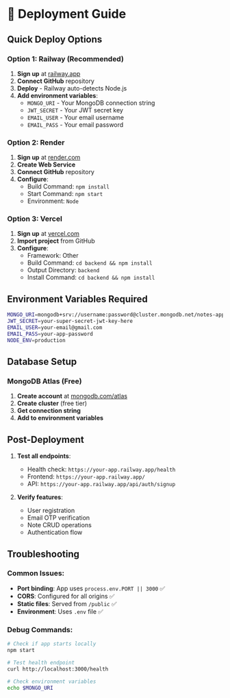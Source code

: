 # 🚀 Deployment Guide

## Quick Deploy Options

### Option 1: Railway (Recommended)

1. **Sign up** at [railway.app](https://railway.app)
2. **Connect GitHub** repository
3. **Deploy** - Railway auto-detects Node.js
4. **Add environment variables**:
   - `MONGO_URI` - Your MongoDB connection string
   - `JWT_SECRET` - Your JWT secret key
   - `EMAIL_USER` - Your email username
   - `EMAIL_PASS` - Your email password

### Option 2: Render

1. **Sign up** at [render.com](https://render.com)
2. **Create Web Service**
3. **Connect GitHub** repository
4. **Configure**:
   - Build Command: `npm install`
   - Start Command: `npm start`
   - Environment: `Node`

### Option 3: Vercel

1. **Sign up** at [vercel.com](https://vercel.com)
2. **Import project** from GitHub
3. **Configure**:
   - Framework: Other
   - Build Command: `cd backend && npm install`
   - Output Directory: `backend`
   - Install Command: `cd backend && npm install`

## Environment Variables Required

```bash
MONGO_URI=mongodb+srv://username:password@cluster.mongodb.net/notes-app
JWT_SECRET=your-super-secret-jwt-key-here
EMAIL_USER=your-email@gmail.com
EMAIL_PASS=your-app-password
NODE_ENV=production
```

## Database Setup

### MongoDB Atlas (Free)

1. **Create account** at [mongodb.com/atlas](https://mongodb.com/atlas)
2. **Create cluster** (free tier)
3. **Get connection string**
4. **Add to environment variables**

## Post-Deployment

1. **Test all endpoints**:

   - Health check: `https://your-app.railway.app/health`
   - Frontend: `https://your-app.railway.app/`
   - API: `https://your-app.railway.app/api/auth/signup`

2. **Verify features**:
   - User registration
   - Email OTP verification
   - Note CRUD operations
   - Authentication flow

## Troubleshooting

### Common Issues:

- **Port binding**: App uses `process.env.PORT || 3000` ✅
- **CORS**: Configured for all origins ✅
- **Static files**: Served from `/public` ✅
- **Environment**: Uses `.env` file ✅

### Debug Commands:

```bash
# Check if app starts locally
npm start

# Test health endpoint
curl http://localhost:3000/health

# Check environment variables
echo $MONGO_URI
```
